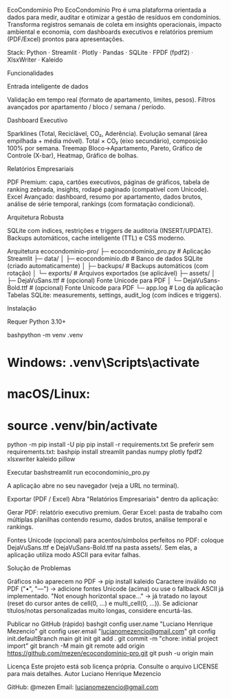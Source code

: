 EcoCondomínio Pro
EcoCondomínio Pro é uma plataforma orientada a dados para medir, auditar e otimizar a gestão de resíduos em condomínios. Transforma registros semanais de coleta em insights operacionais, impacto ambiental e economia, com dashboards executivos e relatórios premium (PDF/Excel) prontos para apresentações.

Stack: Python · Streamlit · Plotly · Pandas · SQLite · FPDF (fpdf2) · XlsxWriter · Kaleido


Funcionalidades

Entrada inteligente de dados

Validação em tempo real (formato de apartamento, limites, pesos).
Filtros avançados por apartamento / bloco / semana / período.


Dashboard Executivo

Sparklines (Total, Reciclável, CO₂, Aderência).
Evolução semanal (área empilhada + média móvel).
Total × CO₂ (eixo secundário), composição 100% por semana.
Treemap Bloco→Apartamento, Pareto, Gráfico de Controle (X-bar), Heatmap, Gráfico de bolhas.


Relatórios Empresariais

PDF Premium: capa, cartões executivos, páginas de gráficos, tabela de ranking zebrada, insights, rodapé paginado (compatível com Unicode).
Excel Avançado: dashboard, resumo por apartamento, dados brutos, análise de série temporal, rankings (com formatação condicional).


Arquitetura Robusta

SQLite com índices, restrições e triggers de auditoria (INSERT/UPDATE).
Backups automáticos, cache inteligente (TTL) e CSS moderno.




Arquitetura
ecocondominio-pro/
├─ ecocondominio_pro.py           # Aplicação Streamlit
├─ data/
│  ├─ ecocondominio.db            # Banco de dados SQLite (criado automaticamente)
│  ├─ backups/                    # Backups automáticos (com rotação)
│  └─ exports/                    # Arquivos exportados (se aplicável)
├─ assets/
│  ├─ DejaVuSans.ttf              # (opcional) Fonte Unicode para PDF
│  └─ DejaVuSans-Bold.ttf         # (opcional) Fonte Unicode para PDF
└─ app.log                        # Log da aplicação
Tabelas SQLite: measurements, settings, audit_log (com índices e triggers).

Instalação

Requer Python 3.10+

bashpython -m venv .venv
# Windows: .venv\Scripts\activate
# macOS/Linux:
# source .venv/bin/activate
python -m pip install -U pip
pip install -r requirements.txt
Se preferir sem requirements.txt:
bashpip install streamlit pandas numpy plotly fpdf2 xlsxwriter kaleido pillow

Executar
bashstreamlit run ecocondominio_pro.py

A aplicação abre no seu navegador (veja a URL no terminal).


Exportar (PDF / Excel)
Abra "Relatórios Empresariais" dentro da aplicação:

Gerar PDF: relatório executivo premium.
Gerar Excel: pasta de trabalho com múltiplas planilhas contendo resumo, dados brutos, análise temporal e rankings.

Fontes Unicode (opcional) para acentos/símbolos perfeitos no PDF: coloque DejaVuSans.ttf e DejaVuSans-Bold.ttf na pasta assets/. Sem elas, a aplicação utiliza modo ASCII para evitar falhas.

Solução de Problemas

Gráficos não aparecem no PDF → pip install kaleido
Caractere inválido no PDF ("•", "—") → adicione fontes Unicode (acima) ou use o fallback ASCII já implementado.
"Not enough horizontal space…" → já tratado no layout (reset do cursor antes de cell(0, …) e multi_cell(0, …)). Se adicionar títulos/notas personalizadas muito longas, considere encurtá-las.


Publicar no GitHub (rápido)
bashgit config user.name "Luciano Henrique Mezencio"
git config user.email "lucianomezencio@gmail.com"
git config init.defaultBranch main
git init
git add .
git commit -m "chore: initial project import"
git branch -M main
git remote add origin https://github.com/mezen/ecocondominio-pro.git
git push -u origin main

Licença
Este projeto está sob licença própria. Consulte o arquivo LICENSE para mais detalhes.
Autor
Luciano Henrique Mezencio

GitHub: @mezen
Email: lucianomezencio@gmail.com
